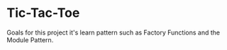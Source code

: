 # Tic-Tac-Toe
Goals for this project it's learn pattern such as Factory Functions and the Module Pattern.
